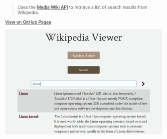 > Uses the [Media Wiki API](https://www.mediawiki.org/wiki/API:Main_page) to retrieve a list of search results from Wikipedia.

[View on GitHub Pages](https://kimberlythegeek.github.io/api-examples/wikipedia/angular)

![alt tag](https://raw.githubusercontent.com/kimberlythegeek/FreeCodeCamp/master/screenshots/wiki-app.png)
